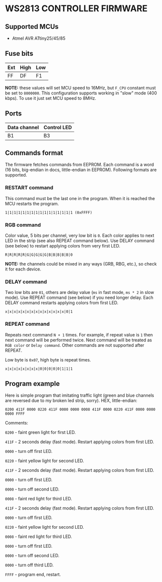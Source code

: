 # WS2813 CONTROLLER FIRMWARE

## Supported MCUs

* Atmel AVR ATtiny25/45/85

## Fuse bits

Ext | High | Low
--|--|--
FF | DF | F1

**NOTE:** these values will set MCU speed to 16MHz, but `F_CPU` constant must be set to `8000000`. This configuration supports working in "slow" mode (400 kbps). To use it just set MCU speed to 8MHz.

## Ports

Data channel | Control LED
--|--
B1 | B3

## Commands format

The firmware fetches commands from EEPROM. Each command is a word (16 bits, big-endian in docs, little-endian in EEPROM). Following formats are supported.

### RESTART command

This command must be the last one in the program. When it is reached the MCU restarts the program.

```
1|1|1|1|1|1|1|1|1|1|1|1|1|1|1|1 (0xFFFF)
```

### RGB command

Color value, 5 bits per channel, very low bit is `0`. Each color applies to next LED in the strip (see also REPEAT command below). Use DELAY command (see below) to restart applying colors from very first LED.

```
R|R|R|R|R|G|G|G|G|G|B|B|B|B|B|0
```
**NOTE:** the channels could be mixed in any ways (GRB, RBG, etc.), so check it for each device.

### DELAY command

Two low bits are `01`, others are delay value (`ms` in fast mode, `ms * 2` in slow mode). Use REPEAT command (see below) if you need longer delay. Each DELAY command restarts applying colors from first LED.

```
x|x|x|x|x|x|x|x|x|x|x|x|x|x|0|1
```

### REPEAT command

Repeats next command `N + 1` times. For example, if repeat value is `1` then next command will be performed twice. Next command will be treated as `RGB color` or `Delay command`. Other commands are not supported after REPEAT.

Low byte is `0x07`, high byte is repeat times.

```
x|x|x|x|x|x|x|x|0|0|0|0|0|1|1|1
```

## Program example

Here is simple program that imitating traffic light (green and blue channels are reversed due to my broken led strip, sorry). HEX, little-endian:

```
0200 411F 0000 0220 411F 0000 0000 0008 411F 0000 0220 411F 0000 0000 0000 FFFF
```

Comments:

`0200` - faint green light for first LED.

`411F` - 2 seconds delay (fast mode). Restart applying colors from first LED.

`0000` - turn off first LED.

`0220` - faint yellow light for second LED.

`411F` - 2 seconds delay (fast mode). Restart applying colors from first LED.

`0000` - turn off first LED.

`0000` - turn off second LED.

`0008` - faint red light for third LED.

`411F` - 2 seconds delay (fast mode). Restart applying colors from first LED.

`0000` - turn off first LED.

`0220` - faint yellow light for second LED.

`0008` - faint red light for third LED.

`0000` - turn off first LED.

`0000` - turn off second LED.

`0000` - turn off third LED.

`FFFF` - program end, restart.